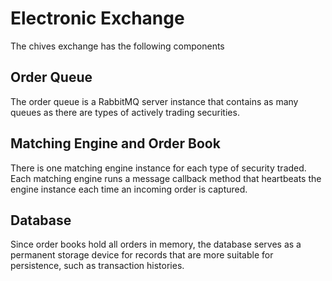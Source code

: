 # Electronic Exchange
The chives exchange has the following components

## Order Queue
The order queue is a RabbitMQ server instance that contains as many queues as there are types of actively trading securities.

## Matching Engine and Order Book
There is one matching engine instance for each type of security traded. Each matching engine runs a message callback method that heartbeats the engine instance each time an incoming order is captured. 

## Database
Since order books hold all orders in memory, the database serves as a permanent storage device for records that are more suitable for persistence, such as transaction histories.